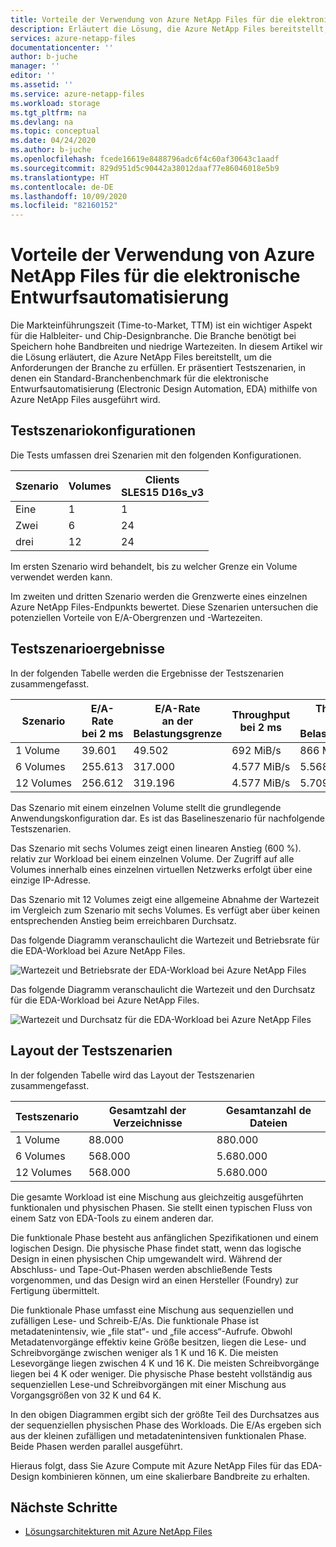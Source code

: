 ```yaml
---
title: Vorteile der Verwendung von Azure NetApp Files für die elektronische Entwurfsautomatisierung | Microsoft-Dokumentation
description: Erläutert die Lösung, die Azure NetApp Files bereitstellt, um die Anforderungen der Halbleiter- und Chip-Designbranche zu erfüllen. Präsentiert Testszenarien, in denen ein Standard-Branchenbenchmark für die elektronische Entwurfsautomatisierung (Electronic Design Automation, EDA) mithilfe von Azure NetApp Files ausgeführt wird.
services: azure-netapp-files
documentationcenter: ''
author: b-juche
manager: ''
editor: ''
ms.assetid: ''
ms.service: azure-netapp-files
ms.workload: storage
ms.tgt_pltfrm: na
ms.devlang: na
ms.topic: conceptual
ms.date: 04/24/2020
ms.author: b-juche
ms.openlocfilehash: fcede16619e8488796adc6f4c60af30643c1aadf
ms.sourcegitcommit: 829d951d5c90442a38012daaf77e86046018e5b9
ms.translationtype: HT
ms.contentlocale: de-DE
ms.lasthandoff: 10/09/2020
ms.locfileid: "82160152"
---
```

# <a name="benefits-of-using-azure-netapp-files-for-electronic-design-automation"></a>Vorteile der Verwendung von Azure NetApp Files für die elektronische Entwurfsautomatisierung

Die Markteinführungszeit (Time-to-Market, TTM) ist ein wichtiger Aspekt für die Halbleiter- und Chip-Designbranche. Die Branche benötigt bei Speichern hohe Bandbreiten und niedrige Wartezeiten. In diesem Artikel wir die Lösung erläutert, die Azure NetApp Files bereitstellt, um die Anforderungen der Branche zu erfüllen. Er präsentiert Testszenarien, in denen ein Standard-Branchenbenchmark für die elektronische Entwurfsautomatisierung (Electronic Design Automation, EDA) mithilfe von Azure NetApp Files ausgeführt wird. 

## <a name="test-scenario-configurations"></a>Testszenariokonfigurationen

Die Tests umfassen drei Szenarien mit den folgenden Konfigurationen. 

|    Szenario    |    Volumes    |    Clients<br> SLES15 D16s_v3  |
|----------------|---------------|--------------------------------|
|    Eine         |    1          |    1                           |
|    Zwei         |    6          |    24                          |
|    drei       |    12         |    24                          |

Im ersten Szenario wird behandelt, bis zu welcher Grenze ein Volume verwendet werden kann.  

Im zweiten und dritten Szenario werden die Grenzwerte eines einzelnen Azure NetApp Files-Endpunkts bewertet. Diese Szenarien untersuchen die potenziellen Vorteile von E/A-Obergrenzen und -Wartezeiten.

## <a name="test-scenario-results"></a>Testszenarioergebnisse

In der folgenden Tabelle werden die Ergebnisse der Testszenarien zusammengefasst.

|    Szenario       |    E/A-Rate<br>  bei 2 ms     |    E/A-Rate<br>  an der Belastungsgrenze     |    Throughput<br>  bei 2 ms     |    Throughput<br>  an der Belastungsgrenze     |
|-------------------|---------------------------|--------------------------------|-----------------------------|----------------------------------|
|    1 Volume       |    39.601                 |    49.502                      |    692 MiB/s                 |    866 MiB/s                      |
|    6 Volumes      |    255.613                |    317.000                     |    4\.577 MiB/s               |    5\.568 MiB/s                    |
|    12 Volumes     |    256.612                |    319.196                     |    4\.577 MiB/s               |    5\.709 MiB/s                    |

Das Szenario mit einem einzelnen Volume stellt die grundlegende Anwendungskonfiguration dar. Es ist das Baselineszenario für nachfolgende Testszenarien.  

Das Szenario mit sechs Volumes zeigt einen linearen Anstieg (600 %). relativ zur Workload bei einem einzelnen Volume.  Der Zugriff auf alle Volumes innerhalb eines einzelnen virtuellen Netzwerks erfolgt über eine einzige IP-Adresse.  

Das Szenario mit 12 Volumes zeigt eine allgemeine Abnahme der Wartezeit im Vergleich zum Szenario mit sechs Volumes. Es verfügt aber über keinen entsprechenden Anstieg beim erreichbaren Durchsatz.   

Das folgende Diagramm veranschaulicht die Wartezeit und Betriebsrate für die EDA-Workload bei Azure NetApp Files.  

![Wartezeit und Betriebsrate der EDA-Workload bei Azure NetApp Files](../media/azure-netapp-files/solutions-electronic-design-automation-workload-latency-operation-rate.png)   

Das folgende Diagramm veranschaulicht die Wartezeit und den Durchsatz für die EDA-Workload bei Azure NetApp Files.  

![Wartezeit und Durchsatz für die EDA-Workload bei Azure NetApp Files](../media/azure-netapp-files/solutions-electronic-design-automation-workload-latency-throughput.png) 

## <a name="layout-of-test-scenarios"></a>Layout der Testszenarien 

In der folgenden Tabelle wird das Layout der Testszenarien zusammengefasst.

|    Testszenario     |    Gesamtzahl der Verzeichnisse     |    Gesamtanzahl de Dateien     |
|----------------------|------------------------------------|------------------------------|
|    1 Volume          |    88.000                          |    880.000                   |
|    6 Volumes         |    568.000                         |    5\.680.000                 |
|    12 Volumes        |    568.000                         |    5\.680.000                 |

Die gesamte Workload ist eine Mischung aus gleichzeitig ausgeführten funktionalen und physischen Phasen. Sie stellt einen typischen Fluss von einem Satz von EDA-Tools zu einem anderen dar.   

Die funktionale Phase besteht aus anfänglichen Spezifikationen und einem logischen Design. Die physische Phase findet statt, wenn das logische Design in einen physischen Chip umgewandelt wird. Während der Abschluss- und Tape-Out-Phasen werden abschließende Tests vorgenommen, und das Design wird an einen Hersteller (Foundry) zur Fertigung übermittelt.  

Die funktionale Phase umfasst eine Mischung aus sequenziellen und zufälligen Lese- und Schreib-E/As. Die funktionale Phase ist metadatenintensiv, wie „file stat“- und „file access“-Aufrufe. Obwohl Metadatenvorgänge effektiv keine Größe besitzen, liegen die Lese- und Schreibvorgänge zwischen weniger als 1 K und 16 K. Die meisten Lesevorgänge liegen zwischen 4 K und 16 K. Die meisten Schreibvorgänge liegen bei 4 K oder weniger. Die physische Phase besteht vollständig aus sequenziellen Lese-und Schreibvorgängen mit einer Mischung aus Vorgangsgrößen von 32 K und 64 K.  

In den obigen Diagrammen ergibt sich der größte Teil des Durchsatzes aus der sequenziellen physischen Phase des Workloads. Die E/As ergeben sich aus der kleinen zufälligen und metadatenintensiven funktionalen Phase. Beide Phasen werden parallel ausgeführt. 

Hieraus folgt, dass Sie Azure Compute mit Azure NetApp Files für das EDA-Design kombinieren können, um eine skalierbare Bandbreite zu erhalten. 

## <a name="next-steps"></a>Nächste Schritte

- [Lösungsarchitekturen mit Azure NetApp Files](azure-netapp-files-solution-architectures.md)
